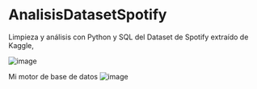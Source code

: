 # AnalisisDatasetSpotify
Limpieza y análisis con Python y SQL del Dataset de Spotify extraído de Kaggle,


![image](https://github.com/AaronSeb/AnalisisDatasetSpotify/assets/115518972/793e2f0a-86ec-4e84-b6c0-b15d3892a1c2)


Mi motor de base de datos
![image](https://github.com/AaronSeb/AnalisisDatasetSpotify/assets/115518972/75348d77-7a4b-4340-93af-8fbca99a9265)
